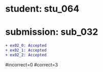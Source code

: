 # student: stu_064
# submission: sub_032

```diff
+ ex02_0: Accepted
+ ex02_1: Accepted
+ ex02_2: Accepted
```
#incorrect=0
#correct=3
